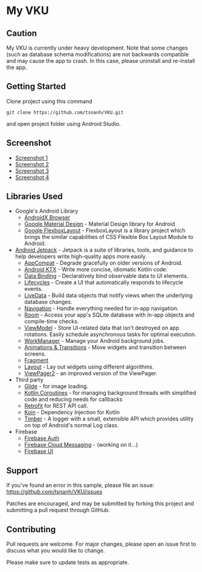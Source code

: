 # My VKU
## Caution
My VKU is currently under heavy development. Note that some changes (such as database schema modifications) are not backwards compatible and may cause the app to crash. In this case, please uninstall and re-install the app.
## Getting Started
Clone project using this command

``
git clone https://github.com/tsnanh/VKU.git
``

and open project folder using Android Studio.

## Screenshot
* [Screenshot 1](https://github.com/tsnanh/VKU/tree/master/screenshots/screenshot_1.jpg)
* [Screenshot 2](https://github.com/tsnanh/VKU/tree/master/screenshots/screenshot_2.jpg)
* [Screenshot 3](https://github.com/tsnanh/VKU/tree/master/screenshots/screenshot_3.jpg)
* [Screenshot 4](https://github.com/tsnanh/VKU/tree/master/screenshots/screenshot_4.jpg)
## Libraries Used
* Google's Android Library
  * [AndroidX Browser](https://developer.chrome.com/multidevice/android/customtabs)
  * [Google Material Design](https://material.io) - Material Design library for Android
  * [Google FlexboxLayout](https://github.com/google/flexbox-layout) - FlexboxLayout is a library project which brings the similar capabilities of CSS Flexible Box Layout Module to Android.
* [Android Jetpack](https://developer.android.com/jetpack) - Jetpack is a suite of libraries, tools, and guidance to help developers write high-quality apps more easily.
  * [AppCompat](https://developer.android.com/topic/libraries/support-library/packages#v7-appcompat) - Degrade gracefully on older versions of Android.
  * [Android KTX](https://developer.android.com/kotlin/ktx) - Write more concise, idiomatic Kotlin code.
  * [Data Binding](https://developer.android.com/topic/libraries/data-binding/) - Declaratively bind observable data to UI elements.
  * [Lifecycles](https://developer.android.com/topic/libraries/architecture/lifecycle) - Create a UI that automatically responds to lifecycle events.
  * [LiveData](https://developer.android.com/topic/libraries/architecture/livedata) - Build data objects that notify views when the underlying database changes.
  * [Navigation](https://developer.android.com/topic/libraries/architecture/livedata) - Handle everything needed for in-app navigation.
  * [Room](https://developer.android.com/topic/libraries/architecture/room) - Access your app's SQLite database with in-app objects and compile-time checks.
  * [ViewModel](https://developer.android.com/topic/libraries/architecture/viewmodel) - Store UI-related data that isn't destroyed on app rotations. Easily schedule asynchronous tasks for optimal execution.
  * [WorkManager](https://developer.android.com/topic/libraries/architecture/workmanager) - Manage your Android background jobs.
  * [Animations & Transitions](https://developer.android.com/training/animation/) - Move widgets and transition between screens.
  * [Fragment](https://developer.android.com/guide/components/fragments)
  * [Layout](https://developer.android.com/guide/topics/ui/declaring-layout) - Lay out widgets using different algorithms.
  * [ViewPager2](https://developer.android.com/training/animation/vp2-migration) - an improved version of the ViewPager.
* Third party
  * [Glide](https://bumptech.github.io/glide/) - for image loading.
  * [Kotlin Coroutines](https://kotlinlang.org/docs/reference/coroutines-overview.html) - for managing background threads with simplified code and reducing needs for callbacks
  * [Retrofit](https://square.github.io/retrofit/) for REST API call.
  * [Koin](https://insert-koin.io/) - Dependency Injection for Kotlin
  * [Timber](https://github.com/JakeWharton/timber) - A logger with a small, extensible API which provides utility on top of Android's normal Log class. 
* Firebase
  * [Firebase Auth](https://firebase.google.com/docs/auth)
  * [Firebase Cloud Messaging](https://firebase.google.com/docs/cloud-messaging) - (working on it...)
  * [Firebase UI](https://firebase.google.com/docs/auth/android/firebaseui)

## Support
If you've found an error in this sample, please file an issue: https://github.com/tsnanh/VKU/issues

Patches are encouraged, and may be submitted by forking this project and submitting a pull request through GitHub.

## Contributing
Pull requests are welcome. For major changes, please open an issue first to discuss what you would like to change.

Please make sure to update tests as appropriate.